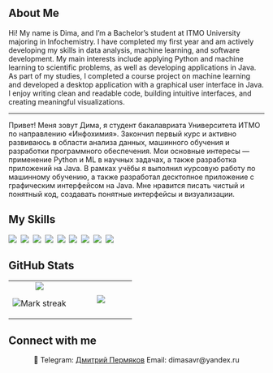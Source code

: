 ## About Me

Hi! My name is Dima, and I’m a Bachelor’s student at ITMO University majoring in Infochemistry. I have completed my first year and am actively developing my skills in data analysis, machine learning, and software development. My main interests include applying Python and machine learning to scientific problems, as well as developing applications in Java. As part of my studies, I completed a course project on machine learning and developed a desktop application with a graphical user interface in Java. I enjoy writing clean and readable code, building intuitive interfaces, and creating meaningful visualizations.

* * *

Привет! Меня зовут Дима, я студент бакалавриата Университета ИТМО по направлению «Инфохимия». Закончил первый курс и активно развиваюсь в области анализа данных, машинного обучения и разработки программного обеспечения. Мои основные интересы — применение Python и ML в научных задачах, а также разработка приложений на Java. В рамках учёбы я выполнил курсовую работу по машинному обучению, а также разработал десктопное приложение с графическим интерфейсом на Java. Мне нравится писать чистый и понятный код, создавать понятные интерфейсы и визуализации.

## My Skills

<img src="https://img.shields.io/badge/Bash-4EAA25?logo=gnubash&logoColor=fff"> 
<img src="https://img.shields.io/badge/HTML-%23E34F26.svg?logo=html5&logoColor=white"> 
<img src="https://img.shields.io/badge/Java-%23ED8B00.svg?logo=openjdk&logoColor=white"> 
<img src="https://img.shields.io/badge/Python-3776AB?logo=python&logoColor=fff"> 
<img src="https://img.shields.io/badge/Anaconda-44A833?logo=anaconda&logoColor=fff"> 
<img src="https://img.shields.io/badge/Postgres-%23316192.svg?logo=postgresql&logoColor=white"> 
<img src="https://img.shields.io/badge/ChatGPT-74aa9c?logo=openai&logoColor=white"> 
<img src="https://img.shields.io/badge/Google%20Gemini-886FBF?logo=googlegemini&logoColor=fff"> 
<img src="https://img.shields.io/badge/PyPI-3775A9?logo=pypi&logoColor=fff"> 

## GitHub Stats

<table><tbody><tr border="none"><td width="50%" align="center">
<img align="center" src="https://readme-stats-fork-mauve.vercel.app/api/?username=dimasavr2006&theme=dark&show_icons=true&count_private=true">

<img alt="Mark streak" src="https://github-readme-streak-stats-five-roan.vercel.app?user=dimasavr2006&theme=dark"></td><td width="50%" align="center">
<img align="center" src="https://readme-stats-fork-mauve.vercel.app/api/top-langs/?username=dimasavr2006&theme=dark&hide_border=false&no-bg=true&no-frame=true&langs_count=6"></td></tr></tbody></table>

## Connect with me

<p align="center">🔗 Telegram: <a href="t.me/dimasavr" target="_blank">Дмитрий Пермяков</a> Email: dimasavr@yandex.ru</p>
